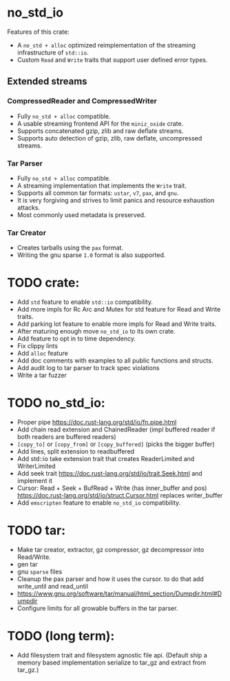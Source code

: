 # no_std_io

Features of this crate:
* A `no_std + alloc` optimized reimplementation of the streaming infrastructure of `std::io`.
* Custom `Read` and `Write` traits that support user defined error types.

## Extended streams

### CompressedReader and CompressedWriter

- Fully `no_std + alloc` compatible.
- A usable streaming frontend API for the `miniz_oxide` crate.
- Supports concatenated gzip, zlib and raw deflate streams.
- Supports auto detection of gzip, zlib, raw deflate, uncompressed streams.

### Tar Parser

- Fully `no_std + alloc` compatible.
- A streaming implementation that implements the `Write` trait.
- Supports all common tar formats: `ustar`, `v7`, `pax`, and `gnu`.
- It is very forgiving and strives to limit panics and resource exhaustion attacks.
- Most commonly used metadata is preserved.

### Tar Creator

- Creates tarballs using the `pax` format.
- Writing the gnu sparse `1.0` format is also supported.

# TODO crate:

* Add `std` feature to enable `std::io` compatibility.
* Add more impls for Rc Arc and Mutex for std feature for Read and Write traits.
* Add parking lot feature to enable more impls for Read and Write traits.
* After maturing enough move `no_std_io` to its own crate.
* Add feature to opt in to time dependency.
* Fix clippy lints
* Add `alloc` feature
* Add doc comments with examples to all public functions and structs.
* Add audit log to tar parser to track spec violations
* Write a tar fuzzer

# TODO no_std_io:

* Proper pipe https://doc.rust-lang.org/std/io/fn.pipe.html
* Add chain read extension and ChainedReader (impl buffered reader if both readers are buffered readers)
* `[copy_to]` or `[copy_from]` or `[copy_buffered]` (picks the bigger buffer)
* Add lines, split extension to readbuffered
* Add std::io take extension trait that creates ReaderLimited and WriterLimited
* Add seek trait https://doc.rust-lang.org/std/io/trait.Seek.html and implement it
* Cursor: Read + Seek + BufRead + Write (has inner_buffer and pos) https://doc.rust-lang.org/std/io/struct.Cursor.html replaces writer_buffer
* Add `emscripten` feature to enable `no_std_io` compatibility.

# TODO tar:
* Make tar creator, extractor, gz compressor, gz decompressor into Read/Write.
* gen tar
* gnu `sparse` files
* Cleanup the pax parser and how it uses the cursor. to do that add write_until and read_until
* https://www.gnu.org/software/tar/manual/html_section/Dumpdir.html#Dumpdir
* Configure limits for all growable buffers in the tar parser.

# TODO (long term):
* Add filesystem trait and filesystem agnostic file api. (Default ship a memory based implementation serialize to tar_gz and extract from tar_gz.)

